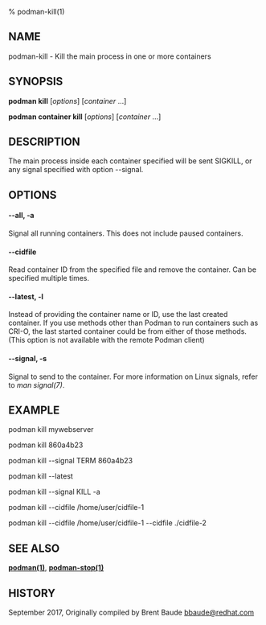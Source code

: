% podman-kill(1)

## NAME
podman\-kill - Kill the main process in one or more containers

## SYNOPSIS
**podman kill** [*options*] [*container* ...]

**podman container kill** [*options*] [*container* ...]

## DESCRIPTION
The main process inside each container specified will be sent SIGKILL, or any signal specified with option --signal.

## OPTIONS
#### **--all**, **-a**

Signal all running containers.  This does not include paused containers.

#### **--cidfile**

Read container ID from the specified file and remove the container.  Can be specified multiple times.

#### **--latest**, **-l**

Instead of providing the container name or ID, use the last created container. If you use methods other than Podman
to run containers such as CRI-O, the last started container could be from either of those methods. (This option is not available with the remote Podman client)

#### **--signal**, **-s**

Signal to send to the container. For more information on Linux signals, refer to *man signal(7)*.


## EXAMPLE

podman kill mywebserver

podman kill 860a4b23

podman kill --signal TERM 860a4b23

podman kill --latest

podman kill --signal KILL -a

podman kill --cidfile /home/user/cidfile-1

podman kill --cidfile /home/user/cidfile-1 --cidfile ./cidfile-2

## SEE ALSO
**[podman(1)](podman.1.md)**, **[podman-stop(1)](podman-stop.1.md)**

## HISTORY
September 2017, Originally compiled by Brent Baude <bbaude@redhat.com>
